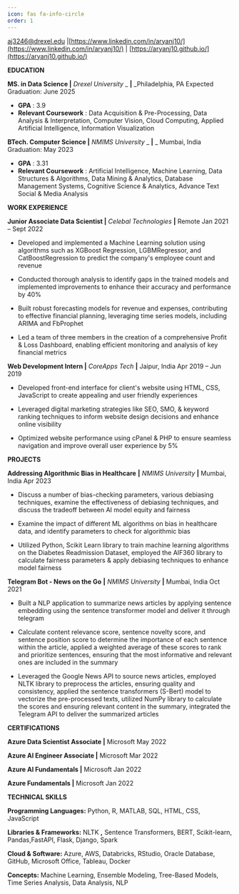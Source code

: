 ```yaml
---
icon: fas fa-info-circle
order: 1
---
```


[aj3246@drexel.edu](mailto:aj3246@drexel.edu) |[https://www.linkedin.com/in/aryanj10/](https://www.linkedin.com/in/aryanj10/) | [https://aryanj10.github.io/](https://aryanj10.github.io/)

**EDUCATION**

**MS. in Data Science |** _Drexel University_ _ **|** _Philadelphia, PA Expected Graduation: June 2025

- **GPA** : 3.9
- **Relevant Coursework** : Data Acquisition & Pre-Processing, Data Analysis & Interpretation, Computer Vision, Cloud Computing, Applied Artificial Intelligence, Information Visualization

**BTech. Computer Science |** _NMIMS University_ _ **|** _ Mumbai, India Graduation: May 2023

- **GPA** : 3.31
- **Relevant Coursework** : Artificial Intelligence, Machine Learning, Data Structures & Algorithms, Data Mining & Analytics, Database Management Systems, Cognitive Science & Analytics, Advance Text Social & Media Analysis

**WORK EXPERIENCE**

**Junior Associate Data Scientist |** _Celebal Technologies_ **|** Remote Jan 2021 – Sept 2022

- Developed and implemented a Machine Learning solution using algorithms such as XGBoost Regression, LGBMRegressor, and CatBoostRegression to predict the company's employee count and revenue

- Conducted thorough analysis to identify gaps in the trained models and implemented improvements to enhance their accuracy and performance by 40%

- Built robust forecasting models for revenue and expenses, contributing to effective financial planning, leveraging time series models, including ARIMA and FbProphet

- Led a team of three members in the creation of a comprehensive Profit & Loss Dashboard, enabling efficient monitoring and analysis of key financial metrics

**Web Development Intern |** _CoreApps Tech_ **|** Jaipur, India Apr 2019 – Jun 2019

- Developed front-end interface for client's website using HTML, CSS, JavaScript to create appealing and user friendly experiences

- Leveraged digital marketing strategies like SEO, SMO, & keyword ranking techniques to inform website design decisions and enhance online visibility
- Optimized website performance using cPanel & PHP to ensure seamless navigation and improve overall user experience by 5%

**PROJECTS**

**Addressing Algorithmic Bias in Healthcare**  **|** _NMIMS University_ **|** Mumbai, India Apr 2023

- Discuss a number of bias-checking parameters, various debiasing techniques, examine the effectiveness of debiasing techniques, and discuss the tradeoff between AI model equity and fairness

- Examine the impact of different ML algorithms on bias in healthcare data, and identify parameters to check for algorithmic bias

- Utilized Python, Scikit Learn library to train machine learning algorithms on the Diabetes Readmission Dataset, employed the AIF360 library to calculate fairness parameters & apply debiasing techniques to enhance model fairness

**Telegram Bot - News on the Go**  **|** _NMIMS University_ **|** Mumbai, India Oct 2021

- Built a NLP application to summarize news articles by applying sentence embedding using the sentence transformer model and deliver it through telegram

- Calculate content relevance score, sentence novelty score, and sentence position score to determine the importance of each sentence within the article, applied a weighted average of these scores to rank and prioritize sentences, ensuring that the most informative and relevant ones are included in the summary

- Leveraged the Google News API to source news articles, employed NLTK library to preprocess the articles, ensuring quality and consistency, applied the sentence transformers (S-Bert) model to vectorize the pre-processed texts, utilized NumPy library to calculate the scores and ensuring relevant content in the summary, integrated the Telegram API to deliver the summarized articles

**CERTIFICATIONS**

**Azure Data Scientist Associate |** Microsoft May 2022

**Azure AI Engineer Associate |** Microsoft Mar 2022

**Azure AI Fundamentals |** Microsoft Jan 2022

**Azure Fundamentals |** Microsoft Jan 2022

**TECHNICAL SKILLS**

**Programming Languages:** Python, R, MATLAB, SQL, HTML, CSS, JavaScript

**Libraries & Frameworks:** NLTK **,** Sentence Transformers, BERT, Scikit-learn, Pandas,FastAPI, Flask, Django, Spark

**Cloud & Software:** Azure, AWS, Databricks, RStudio, Oracle Database, GitHub, Microsoft Office, Tableau, Docker

**Concepts:** Machine Learning, Ensemble Modeling, Tree-Based Models, Time Series Analysis, Data Analysis, NLP
